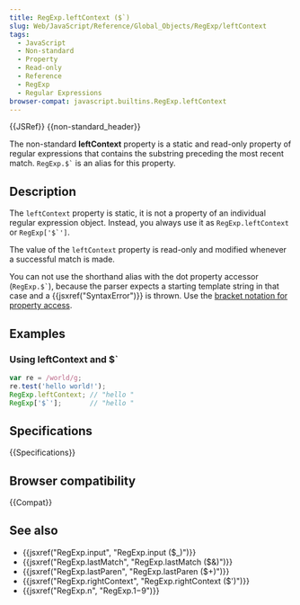 ```yaml
---
title: RegExp.leftContext ($`)
slug: Web/JavaScript/Reference/Global_Objects/RegExp/leftContext
tags:
  - JavaScript
  - Non-standard
  - Property
  - Read-only
  - Reference
  - RegExp
  - Regular Expressions
browser-compat: javascript.builtins.RegExp.leftContext
---
```

{{JSRef}} {{non-standard_header}}

The non-standard **leftContext** property is a static and read-only property of
regular expressions that contains the substring preceding the most recent match.
`` RegExp.$` `` is an alias for this property.

## Description

The `leftContext` property is static, it is not a property of an individual
regular expression object. Instead, you always use it as `RegExp.leftContext` or
`` RegExp['$`'] ``.

The value of the `leftContext` property is read-only and modified whenever a
successful match is made.

You can not use the shorthand alias with the dot property accessor
(`` RegExp.$` ``), because the parser expects a starting template string in that
case and a {{jsxref("SyntaxError")}} is thrown. Use the
[bracket notation for property access](/en-US/docs/Web/JavaScript/Reference/Operators/Property_Accessors).

## Examples

### Using leftContext and $\`

```js
var re = /world/g;
re.test('hello world!');
RegExp.leftContext; // "hello "
RegExp['$`'];       // "hello "
```

## Specifications

{{Specifications}}

## Browser compatibility

{{Compat}}

## See also

- {{jsxref("RegExp.input", "RegExp.input ($_)")}}
- {{jsxref("RegExp.lastMatch", "RegExp.lastMatch ($&amp;)")}}
- {{jsxref("RegExp.lastParen", "RegExp.lastParen ($+)")}}
- {{jsxref("RegExp.rightContext", "RegExp.rightContext ($')")}}
- {{jsxref("RegExp.n", "RegExp.$1-$9")}}
